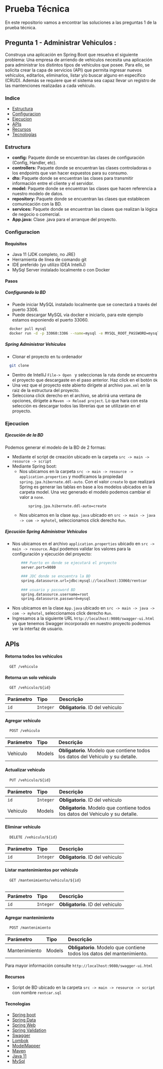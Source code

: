
# Prueba Técnica

En este repositorio vamos a encontrar las soluciones a las preguntas 1 de la prueba técnica.

## Pregunta 1 - Administrar Vehiculos :
Construya una aplicación en Spring Boot que resuelva el siguiente problema:
Una empresa de arriendo de vehículos necesita una aplicación para administrar los distintos tipos de vehículos que posee. Para ello, se solicita crear la capa de servicios (API) que permita ingresar nuevos vehículos, editarlos, eliminarlos, listar y/o buscar alguno en específico (CRUD). Además se requiere que el sistema sea capaz llevar un registro de las mantenciones realizadas a cada vehículo.


### Indice

- [Estructura](#Estructura)
- [Configuracion](#Configuracion)
- [Ejecucion](#Ejecucion)
- [APIs](#APIs)
- [Recursos](#Recursos)
- [Tecnologías](#Tecnologias)

### Estructura

- **config:** Paquete donde se encuentran las clases de configuración (Config, Handler, etc).
- **controllers:** Paquete donde se encuentran las clases controladoras o los endpoints que van hacer expuestos para su consumo.
- **dto:** Paquete donde se encuentran las clases para transmitir información entre el cliente y el servidor.
- **model:** Paquete donde se encuentran las clases que hacen referencia a nuestro modelo de datos.
- **repository:** Paquete donde se encuentran las clases que establecen comunicación con la BD.
- **services:** Paquete donde se encuentran las clases que realizan la lógica de negocio o comercial.
- **App.java:** Clase .java para el arranque del proyecto.

### Configuracion

#### Requisitos
- Java 11 (JDK completo, no JRE)
- Herramienta de línea de comando git
- IDE preferido (yo utilizo IDEA IntelliJ)
- MySql Server instalado localmente o con Docker

#### Pasos
##### **Configurando la BD**
- Puede iniciar MySQL instalado localmente que se conectará a través del puerto 3306.
- Puede descargar MySQL vía docker e iniciarlo, para este ejemplo estamos exponiendo el puerto 33060.
```bash
  docker pull mysql
  docker run -d -p 33060:3306 --name=mysql -e MYSQL_ROOT_PASSWORD=mysql mysql:latest
```
##### **Spring Administrar Vehiculos**
- Clonar el proyecto en tu ordenador
```bash
  git clone
```
- Dentro de IntelliJ ```File-> Open ``` y seleccionas la ruta donde se encuentra el proyecto que descargaste en el paso anterior. Haz click en el botón ```Ok```
- Una vez que el proyecto este abierto dirígete al archivo ```pom.xml``` en la raiz de la estructura del proyecto.
- Selecciona click derecho en el archivo, se abrirá una ventana de opciones, dirígete a ```Maven -> Reload project```. Lo que hara con esta selección es descargar todos las librerías que se utilizarán en el proyecto.

### Ejecucion
##### **Ejecución de la BD**
Podemos generar el modelo de la BD de 2 formas:
- Mediante el script de creación ubicado en la carpeta ```src -> main -> resource -> script```
- Mediante Spring boot:
  - Nos ubicamos en la carpeta ```src -> main -> resource -> application.properties``` y modficamos la propiedad ```spring.jpa.hibernate.ddl-auto```. Con el valor ```create``` lo que realizará Spring es generar las tablas en base a los modelos ubicados en la carpeta model. Una vez generado el modelo podemos cambiar el valor a ```none```.
    ```bash
        spring.jpa.hibernate.ddl-auto=create
    ```
  - Nos ubicamos en la clase ```App.java``` ubicado en ```src -> main -> java -> com -> myhotel```, seleccionamos click derecho ```Run```.
##### **Ejecución Spring Administrar Vehículos**
- Nos ubicamos en el archivo ```application.properties``` ubicado en ```src -> main -> resource```. Aquí podemos validar los valores para la configuración y ejecución del proyecto:
    ```bash
        ### Puerto en donde se ejecutará el proyecto
        server.port=9080

        ### JDC donde se encuentra la BD
        spring.datasource.url=jdbc:mysql://localhost:33060/rentcar
        
        ### usuario y password BD
        spring.datasource.username=root
        spring.datasource.password=mysql
    ```
- Nos ubicamos en la clase ```App.java``` ubicado en ```src -> main -> java -> com -> myhotel```, seleccionamos click derecho ```Run```.
- Ingresamos a la siguiente URL ```http://localhost:9080/swagger-ui.html``` ya que tenemos Swagger incorporado en nuestro proyecto podemos ver la interfaz de usuario.
## APIs

#### Retorna todos los vehiculos

```http
  GET /vehiculo
```
#### Retorna un solo vehiculo

```http
  GET /vehiculo/${id}
```

| Parámetro   | Tipo       | Descrição                                   |
| :---------- | :--------- | :------------------------------------------ |
| `id`      | `Integer` | **Obligatorio**. ID del vehiculo |

#### Agregar vehículo

```http
  POST /vehiculo
```

| Parámetro   | Tipo       | Descrição                                   |
| :---------- | :--------- | :------------------------------------------ |
| Vehiculo      | Models | **Obligatorio**. Modelo que contiene todos los datos del Vehiculo y su detalle. |

#### Actualizar vehículo

```http
  PUT /vehiculo/${id}
```

| Parámetro   | Tipo       | Descrição                                   |
| :---------- | :--------- | :------------------------------------------ |
| `id`      | `Integer` | **Obligatorio**. ID del vehiculo |
| Vehiculo      | Models | **Obligatorio**. Modelo que contiene todos los datos del Vehiculo y su detalle. |

#### Eliminar vehículo

```http
  DELETE /vehiculo/${id}
```

| Parámetro   | Tipo       | Descrição                                   |
| :---------- | :--------- | :------------------------------------------ |
| `id`      | `Integer` | **Obligatorio**. ID del vehiculo |

#### Listar mantenimientos por vehículo

```http
  GET /mantenimiento/vehiculo/${id}
  
```
| Parámetro   | Tipo       | Descrição                                   |
| :---------- | :--------- | :------------------------------------------ |
| `id`      | `Integer` | **Obligatorio**. ID del vehiculo |

#### Agregar mantenimiento

```http
  POST /mantenimiento
```

| Parámetro   | Tipo       | Descrição                                   |
| :---------- | :--------- | :------------------------------------------ |
| Mantenimiento      | Models | **Obligatorio**. Modelo que contiene todos los datos del mantenimiento. |

Para mayor información consulte ```http://localhost:9080/swagger-ui.html```

#### Recursos
- Script de BD ubicado en la carpeta ```src -> main -> resource -> script``` con nombre ```rentcar.sql```

#### Tecnologias

- [Spring boot](#)
- [Spring Data](#)
- [Spring Web](#)
- [Spring Validation](#)
- [Swagger](#)
- [Lombok](#)
- [ModelMapper](#)
- [Maven](#)
- [Java 11](#)
- [MySql](#) 

